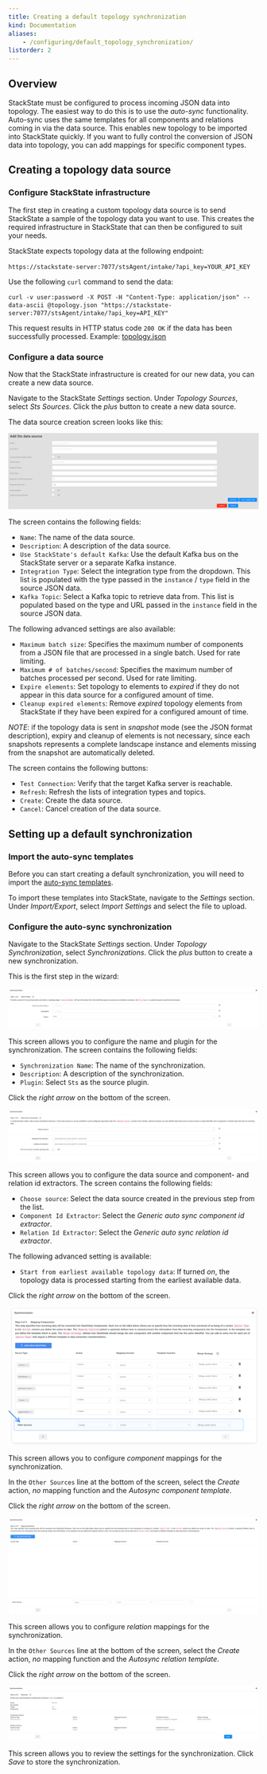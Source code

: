 ```yaml
---
title: Creating a default topology synchronization
kind: Documentation
aliases:
    - /configuring/default_topology_synchronization/
listorder: 2
---
```


## Overview

StackState must be configured to process incoming JSON data into topology. The easiest way to do this is to use the *auto-sync* functionality. Auto-sync uses the same templates for all components and relations coming in via the data source. This enables new topology to be imported into StackState quickly. If you want to fully control the conversion of JSON data into topology, you can add mappings for specific component types.

## Creating a topology data source

### Configure StackState infrastructure

The first step in creating a custom topology data source is to send StackState a sample of the topology data you want to use. This creates the required infrastructure in StackState that can then be configured to suit your needs.

StackState expects topology data at the following endpoint:

`https://stackstate-server:7077/stsAgent/intake/?api_key=YOUR_API_KEY`

Use the following `curl` command to send the data:

~~~
curl -v user:password -X POST -H "Content-Type: application/json" --data-ascii @topology.json "https://stackstate-server:7077/stsAgent/intake/?api_key=API_KEY"
~~~

This request results in HTTP status code `200 OK` if the data has been successfully processed.
Example: [topology.json](/files/guides/topology/topology.json)

### Configure a data source

Now that the StackState infrastructure is created for our new data, you can create a new data source.

Navigate to the StackState *Settings* section. Under *Topology Sources*, select *Sts Sources*. Click the _plus_ button to create a new data source.

The data source creation screen looks like this:

<img src="/images/guides/topology/create-data-source-screen.png"/>

The screen contains the following fields:

* `Name`: The name of the data source.
* `Description`: A description of the data source.
* `Use StackState's default Kafka`: Use the default Kafka bus on the StackState server or a separate Kafka instance.
* `Integration Type`: Select the integration type from the dropdown. This list is populated with the type passed in the `instance` / `type` field in the source JSON data.
* `Kafka Topic`: Select a Kafka topic to retrieve data from. This list is populated based on the type and URL passed in the `instance` field in the source JSON data.

The following advanced settings are also available:

* `Maximum batch size`: Specifies the maximum number of components from a JSON file that are processed in a single batch. Used for rate limiting.
* `Maximum # of batches/second`: Specifies the maximum number of batches processed per second. Used for rate limiting.
* `Expire elements`: Set topology to elements to *expired* if they do not appear in this data source for a configured amount of time.
* `Cleanup expired elements`: Remove *expired* topology elements from StackState if they have been expired for a configured amount of time.

*NOTE*: if the topology data is sent in *snapshot* mode (see the JSON format description), expiry and cleanup of elements is not necessary, since each snapshots represents a complete landscape instance and elements missing from the snapshot are automatically deleted.

The screen contains the following buttons:

* `Test Connection`: Verify that the target Kafka server is reachable.
* `Refresh`: Refresh the lists of integration types and topics.
* `Create`: Create the data source.
* `Cancel`: Cancel creation of the data source.

## Setting up a default synchronization

### Import the auto-sync templates

Before you can start creating a default synchronization, you will need to import the <a href="/json/auto-sync-nodes.conf" download>auto-sync templates</a>.

To import these templates into StackState, navigate to the *Settings* section. Under *Import/Export*, select *Import Settings* and select the file to upload.

### Configure the auto-sync synchronization

Navigate to the StackState *Settings* section. Under *Topology Synchronization*, select *Synchronizations*. Click the _plus_ button to create a new synchronization.

This is the first step in the wizard:

<img src="/images/guides/topology/synchronization-wizard-step-1.png"/>

This screen allows you to configure the name and plugin for the synchronization. The screen contains the following fields:

* `Synchronization Name`: The name of the synchronization.
* `Description`: A description of the synchronization.
* `Plugin`: Select `Sts` as the source plugin.

Click the _right arrow_ on the bottom of the screen.

<img src="/images/guides/topology/synchronization-wizard-step-2.png"/>

This screen allows you to configure the data source and component- and relation id extractors. The screen contains the following fields:

* `Choose source`: Select the data source created in the previous step from the list.
* `Component Id Extractor`: Select the *Generic auto sync component id extractor*.
* `Relation Id Extractor`: Select the *Generic auto sync relation id extractor*.

The following advanced setting is available:
* `Start from earliest available topology data`: If turned *on*, the topology data is processed starting from the earliest available data.

Click the _right arrow_ on the bottom of the screen.

<img src="/images/guides/topology/synchronization-wizard-step-3.png"/>

This screen allows you to configure *component* mappings for the synchronization.

In the `Other Sources` line at the bottom of the screen, select the *Create* action, *no* mapping function and the *Autosync component template*.

Click the _right arrow_ on the bottom of the screen.

<img src="/images/guides/topology/synchronization-wizard-step-4.png"/>

This screen allows you to configure *relation* mappings for the synchronization.

In the `Other Sources` line at the bottom of the screen, select the *Create* action, *no* mapping function and the *Autosync relation template*.

Click the _right arrow_ on the bottom of the screen.

<img src="/images/guides/topology/synchronization-wizard-step-5.png"/>

This screen allows you to review the settings for the synchronization. Click *Save* to store the synchronization.

